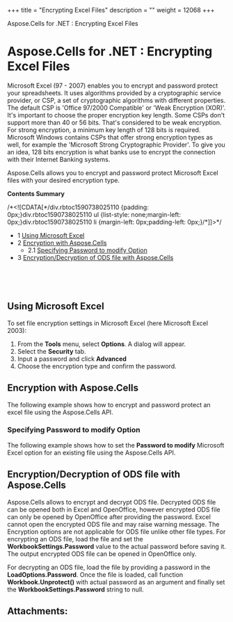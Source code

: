 +++
title = "Encrypting Excel Files" 
description = "" 
weight = 12068 
+++

Aspose.Cells for .NET : Encrypting Excel Files  

# Aspose.Cells for .NET : Encrypting Excel Files


Microsoft Excel (97 - 2007) enables you to encrypt and password protect your spreadsheets. It uses algorithms provided by a cryptographic service provider, or CSP, a set of cryptographic algorithms with different properties. The default CSP is 'Office 97/2000 Compatible' or 'Weak Encryption (XOR)'. It's important to choose the proper encryption key length. Some CSPs don't support more than 40 or 56 bits. That's considered to be weak encryption. For strong encryption, a minimum key length of 128 bits is required. Microsoft Windows contains CSPs that offer strong encryption types as well, for example the 'Microsoft Strong Cryptographic Provider'. To give you an idea, 128 bits encryption is what banks use to encrypt the connection with their Internet Banking systems.

Aspose.Cells allows you to encrypt and password protect Microsoft Excel files with your desired encryption type.

**Contents Summary**

/\*<!\[CDATA\[\*/div.rbtoc1590738025110 {padding: 0px;}div.rbtoc1590738025110 ul {list-style: none;margin-left: 0px;}div.rbtoc1590738025110 li {margin-left: 0px;padding-left: 0px;}/\*\]\]>\*/

*   1 [Using Microsoft Excel](#EncryptingExcelFiles-UsingMicrosoftExcel)
*   2 [Encryption with Aspose.Cells](#EncryptingExcelFiles-EncryptionwithAspose.Cells)
    *   2.1 [Specifying Password to modify Option](#EncryptingExcelFiles-SpecifyingPasswordtomodifyOption)
*   3 [Encryption/Decryption of ODS file with Aspose.Cells](#EncryptingExcelFiles-Encryption/DecryptionofODSfilewithAspose.Cells)

 

 

## Using Microsoft Excel

To set file encryption settings in Microsoft Excel (here Microsoft Excel 2003):

1.  From the **Tools** menu, select **Options**. A dialog will appear.
2.  Select the **Security** tab.
3.  Input a password and click **Advanced**
4.  Choose the encryption type and confirm the password.

## Encryption with Aspose.Cells

The following example shows how to encrypt and password protect an excel file using the Aspose.Cells API.

### Specifying Password to modify Option

The following example shows how to set the **Password to modify** Microsoft Excel option for an existing file using the Aspose.Cells API.

## Encryption/Decryption of ODS file with Aspose.Cells

Aspose.Cells allows to encrypt and decrypt ODS file. Decrypted ODS file can be opened both in Excel and OpenOffice, however encrypted ODS file can only be opened by OpenOffice after providing the password. Excel cannot open the encrypted ODS file and may raise warning message. The Encryption options are not applicable for ODS file unlike other file types. For encrypting an ODS file, load the file and set the **WorkbookSettings.Password** value to the actual password before saving it. The output encrypted ODS file can be opened in OpenOffice only.

For decrypting an ODS file, load the file by providing a password in the **LoadOptions.Password**. Once the file is loaded, call function **Workbook.Unprotect()** with actual password as an argument and finally set the **WorkbookSettings.Password** string to null.

## Attachments:


